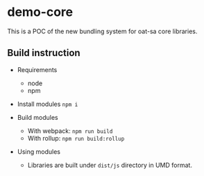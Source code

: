 # demo-core

This is a POC of the new bundling system for oat-sa core libraries.

## Build instruction
- Requirements
    - node
    - npm

- Install modules
    `npm i`

- Build modules
    - With webpack: `npm run build`
    - With rollup: `npm run build:rollup`

- Using modules
    - Libraries are built under `dist/js` directory in UMD format.